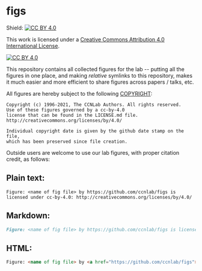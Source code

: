 # figs

Shield: [![CC BY 4.0][cc-by-shield]][cc-by]

This work is licensed under a
[Creative Commons Attribution 4.0 International License][cc-by].

[![CC BY 4.0][cc-by-image]][cc-by]

[cc-by]: http://creativecommons.org/licenses/by/4.0/
[cc-by-image]: https://i.creativecommons.org/l/by/4.0/88x31.png
[cc-by-shield]: https://img.shields.io/badge/License-CC%20BY%204.0-lightgrey.svg

This repository contains all collected figures for the lab -- putting all the figures in one place, and making *relative* symlinks to this repository, makes it much easier and more efficient to share figures across papers / talks, etc.

All figures are hereby subject to the following [COPYRIGHT](https://github.com/ccnlab/figs/blob/master/COPYRIGHT):

```
Copyright (c) 1996-2021, The CCNLab Authors. All rights reserved.
Use of these figures governed by a cc-by-4.0
license that can be found in the LICENSE.md file.
http://creativecommons.org/licenses/by/4.0/

Individual copyright date is given by the github date stamp on the file,
which has been preserved since file creation.
```

Outside users are welcome to use our lab figures, with proper citation credit, as follows:

## Plain text:

```
Figure: <name of fig file> by https://github.com/ccnlab/figs is licensed under cc-by-4.0: http://creativecommons.org/licenses/by/4.0/
```

## Markdown:

```markdown
Figure: <name of fig file> by https://github.com/ccnlab/figs is licensed under [cc-by-4.0](http://creativecommons.org/licenses/by/4.0/)
```

## HTML:

```html
Figure: <name of fig file> by <a href="https://github.com/ccnlab/figs">CCNLab</a> is licensed under <a href="http://creativecommons.org/licenses/by/4.0/">cc-by-4.0</a>
```

 
